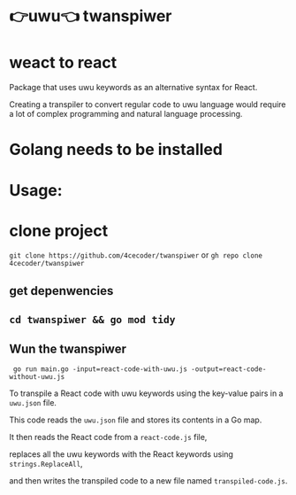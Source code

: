 # 👉uwu👈 twanspiwer

# weact to react
Package that uses uwu keywords as an alternative syntax for React.

Creating a transpiler to convert regular code to uwu language would require a lot of complex programming and natural language processing. 

# Golang needs to be installed

# Usage:

# clone project 

`git clone https://github.com/4cecoder/twanspiwer` or `gh repo clone 4cecoder/twanspiwer` 

## get depenwencies

## `cd twanspiwer && go mod tidy`

## Wun the twanspiwer
```shell
 go run main.go -input=react-code-with-uwu.js -output=react-code-without-uwu.js
```


To transpile a React code with uwu keywords using the key-value pairs in a `uwu.json` file. 

This code reads the `uwu.json` file and stores its contents in a Go map. 

It then reads the React code from a `react-code.js` file, 

replaces all the uwu keywords with the React keywords using `strings.ReplaceAll`, 

and then writes the transpiled code to a new file named `transpiled-code.js`.

